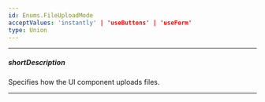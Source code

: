 ```yaml
---
id: Enums.FileUploadMode
acceptValues: 'instantly' | 'useButtons' | 'useForm'
type: Union
---
```

---
##### shortDescription
Specifies how the UI component uploads files.

---
<!--
dxFileUploaderOptions.uploadMode(api-reference/10 UI Components/dxFileUploader/1 Configuration/uploadMode.md)(ui/file_uploader.d.ts)
-->